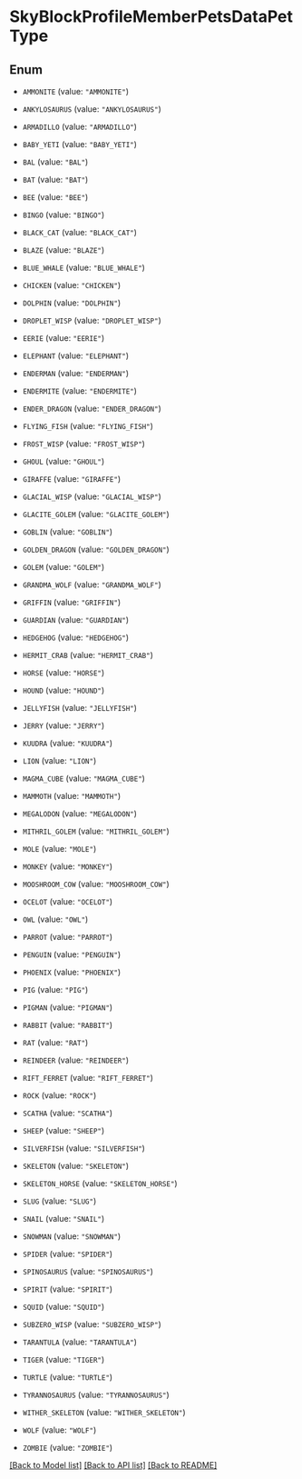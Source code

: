 # SkyBlockProfileMemberPetsDataPetType

## Enum


* `AMMONITE` (value: `"AMMONITE"`)

* `ANKYLOSAURUS` (value: `"ANKYLOSAURUS"`)

* `ARMADILLO` (value: `"ARMADILLO"`)

* `BABY_YETI` (value: `"BABY_YETI"`)

* `BAL` (value: `"BAL"`)

* `BAT` (value: `"BAT"`)

* `BEE` (value: `"BEE"`)

* `BINGO` (value: `"BINGO"`)

* `BLACK_CAT` (value: `"BLACK_CAT"`)

* `BLAZE` (value: `"BLAZE"`)

* `BLUE_WHALE` (value: `"BLUE_WHALE"`)

* `CHICKEN` (value: `"CHICKEN"`)

* `DOLPHIN` (value: `"DOLPHIN"`)

* `DROPLET_WISP` (value: `"DROPLET_WISP"`)

* `EERIE` (value: `"EERIE"`)

* `ELEPHANT` (value: `"ELEPHANT"`)

* `ENDERMAN` (value: `"ENDERMAN"`)

* `ENDERMITE` (value: `"ENDERMITE"`)

* `ENDER_DRAGON` (value: `"ENDER_DRAGON"`)

* `FLYING_FISH` (value: `"FLYING_FISH"`)

* `FROST_WISP` (value: `"FROST_WISP"`)

* `GHOUL` (value: `"GHOUL"`)

* `GIRAFFE` (value: `"GIRAFFE"`)

* `GLACIAL_WISP` (value: `"GLACIAL_WISP"`)

* `GLACITE_GOLEM` (value: `"GLACITE_GOLEM"`)

* `GOBLIN` (value: `"GOBLIN"`)

* `GOLDEN_DRAGON` (value: `"GOLDEN_DRAGON"`)

* `GOLEM` (value: `"GOLEM"`)

* `GRANDMA_WOLF` (value: `"GRANDMA_WOLF"`)

* `GRIFFIN` (value: `"GRIFFIN"`)

* `GUARDIAN` (value: `"GUARDIAN"`)

* `HEDGEHOG` (value: `"HEDGEHOG"`)

* `HERMIT_CRAB` (value: `"HERMIT_CRAB"`)

* `HORSE` (value: `"HORSE"`)

* `HOUND` (value: `"HOUND"`)

* `JELLYFISH` (value: `"JELLYFISH"`)

* `JERRY` (value: `"JERRY"`)

* `KUUDRA` (value: `"KUUDRA"`)

* `LION` (value: `"LION"`)

* `MAGMA_CUBE` (value: `"MAGMA_CUBE"`)

* `MAMMOTH` (value: `"MAMMOTH"`)

* `MEGALODON` (value: `"MEGALODON"`)

* `MITHRIL_GOLEM` (value: `"MITHRIL_GOLEM"`)

* `MOLE` (value: `"MOLE"`)

* `MONKEY` (value: `"MONKEY"`)

* `MOOSHROOM_COW` (value: `"MOOSHROOM_COW"`)

* `OCELOT` (value: `"OCELOT"`)

* `OWL` (value: `"OWL"`)

* `PARROT` (value: `"PARROT"`)

* `PENGUIN` (value: `"PENGUIN"`)

* `PHOENIX` (value: `"PHOENIX"`)

* `PIG` (value: `"PIG"`)

* `PIGMAN` (value: `"PIGMAN"`)

* `RABBIT` (value: `"RABBIT"`)

* `RAT` (value: `"RAT"`)

* `REINDEER` (value: `"REINDEER"`)

* `RIFT_FERRET` (value: `"RIFT_FERRET"`)

* `ROCK` (value: `"ROCK"`)

* `SCATHA` (value: `"SCATHA"`)

* `SHEEP` (value: `"SHEEP"`)

* `SILVERFISH` (value: `"SILVERFISH"`)

* `SKELETON` (value: `"SKELETON"`)

* `SKELETON_HORSE` (value: `"SKELETON_HORSE"`)

* `SLUG` (value: `"SLUG"`)

* `SNAIL` (value: `"SNAIL"`)

* `SNOWMAN` (value: `"SNOWMAN"`)

* `SPIDER` (value: `"SPIDER"`)

* `SPINOSAURUS` (value: `"SPINOSAURUS"`)

* `SPIRIT` (value: `"SPIRIT"`)

* `SQUID` (value: `"SQUID"`)

* `SUBZERO_WISP` (value: `"SUBZERO_WISP"`)

* `TARANTULA` (value: `"TARANTULA"`)

* `TIGER` (value: `"TIGER"`)

* `TURTLE` (value: `"TURTLE"`)

* `TYRANNOSAURUS` (value: `"TYRANNOSAURUS"`)

* `WITHER_SKELETON` (value: `"WITHER_SKELETON"`)

* `WOLF` (value: `"WOLF"`)

* `ZOMBIE` (value: `"ZOMBIE"`)


[[Back to Model list]](../README.md#documentation-for-models) [[Back to API list]](../README.md#documentation-for-api-endpoints) [[Back to README]](../README.md)


